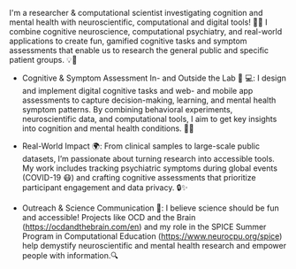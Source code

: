 I'm a researcher & computational scientist investigating cognition and mental health with neuroscientific, computational and digital tools! 🚀🧠 
I combine cognitive neuroscience, computational psychiatry, and real-world applications to create fun, gamified cognitive tasks and symptom assessments that enable us to research the general public and specific patient groups. 💡📱

- Cognitive & Symptom Assessment In- and Outside the Lab 🎯 💻:
I design and implement digital cognitive tasks and web- and mobile app assessments to capture decision-making, learning, and mental health symptom patterns. By combining behavioral experiments, neuroscientific data, and computational tools, I aim to get key insights into cognition and mental health conditions. 🤖💥

- Real-World Impact 🌍:
From clinical samples to large-scale public datasets, I’m passionate about turning research into accessible tools. My work includes tracking psychiatric symptoms during global events (COVID-19 😷) and crafting cognitive assessments that prioritize participant engagement and data privacy. 🔒✨

- Outreach & Science Communication 📣:
I believe science should be fun and accessible! Projects like OCD and the Brain (https://ocdandthebrain.com/en) and my role in the SPICE Summer Program in Computational Education (https://www.neurocpu.org/spice) help demystify neuroscientific and mental health research and empower people with information.🔍

<!--
**amloosen/amloosen** is a ✨ _special_ ✨ repository because its `README.md` (this file) appears on your GitHub profile.

Here are some ideas to get you started:

- 🔭 I’m currently working on ...
- 🌱 I’m currently learning ...
- 👯 I’m looking to collaborate on ...
- 🤔 I’m looking for help with ...
- 💬 Ask me about ...
- 📫 How to reach me: ...
- 😄 Pronouns: ...
- ⚡ Fun fact: ...
-->
